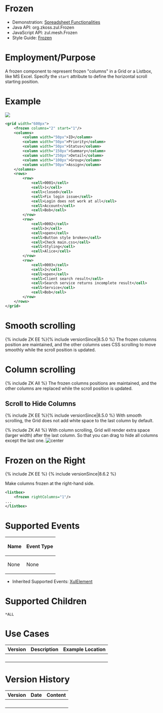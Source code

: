 

# Frozen

- Demonstration: [Spreadsheet
  Functionalities](http://www.zkoss.org/zkdemo/grid/spreadsheet_functionalities)
- Java API: <javadoc>org.zkoss.zul.Frozen</javadoc>
- JavaScript API: <javadoc directory="jsdoc">zul.mesh.Frozen</javadoc>
- Style Guide: [
  Frozen](ZK_Style_Guide/XUL_Component_Specification/Frozen)

# Employment/Purpose

A frozen component to represent frozen "columns" in a Grid or a Listbox,
like MS Excel. Specify the `start` attribute to define the horizontal
scroll starting position.

# Example

![](_ZKComRef_Frozen_Example.png)

``` xml
<grid width="600px">
    <frozen columns="2" start="1"/>
    <columns>
        <column width="50px">ID</column>
        <column width="50px">Priority</column>
        <column width="50px">Status</column>
        <column width="150px">Summary</column>
        <column width="250px">Detail</column>
        <column width="100px">Group</column>
        <column width="50px">Assign</column>
    </columns>
    <rows>
        <row>
            <cell>0001</cell>
            <cell>1</cell>
            <cell>closed</cell>
            <cell>Fix login issue</cell>
            <cell>Login does not work at all</cell>
            <cell>Account</cell>
            <cell>Bob</cell>
        </row>
        <row>
            <cell>0002</cell>
            <cell>3</cell>
            <cell>open</cell>
            <cell>Button style broken</cell>
            <cell>Check main.css</cell>
            <cell>Styling</cell>
            <cell>Alice</cell>
        </row>
        <row>
            <cell>0003</cell>
            <cell>2</cell>
            <cell>open</cell>
            <cell>Client search result</cell>
            <cell>Search service returns incomplete result</cell>
            <cell>Service</cell>
            <cell>Bob</cell>
        </row>
    </rows>
</grid>
```

# Smooth scrolling

{% include ZK EE %}{% include versionSince\|8.5.0 %} The frozen columns
position are maintained, and the other columns uses CSS scrolling to
move smoothly while the scroll position is updated.

# Column scrolling

{% include ZK All %} The frozen columns positions are maintained, and
the other columns are replaced while the scroll position is updated.

## Scroll to Hide Columns

{% include ZK EE %}{% include versionSince\|8.5.0 %} With smooth
scrolling, the Grid does not add white space to the last column by
default.

{% include ZK All %} With column scrolling, Grid will render extra space
(larger width) after the last column. So that you can drag to hide all
columns except the last one. ![ center](hide-columns.png " center")

# Frozen on the Right

{% include ZK EE %} {% include versionSince\|8.6.2 %}

Make columns frozen at the right-hand side.

``` xml
<listbox>
    <frozen rightColumns="1"/>
...
</listbox>
```

# Supported Events

<table>
<thead>
<tr class="header">
<th><center>
<p>Name</p>
</center></th>
<th><center>
<p>Event Type</p>
</center></th>
</tr>
</thead>
<tbody>
<tr class="odd">
<td><p>None</p></td>
<td><p>None</p></td>
</tr>
</tbody>
</table>

- Inherited Supported Events: [
  XulElement](ZK_Component_Reference/Base_Components/XulElement#Supported_Events)

# Supported Children

`*ALL`

# Use Cases

| Version | Description | Example Location |
|---------|-------------|------------------|
|         |             |                  |

# Version History



| Version | Date | Content |
|---------|------|---------|
|         |      |         |


